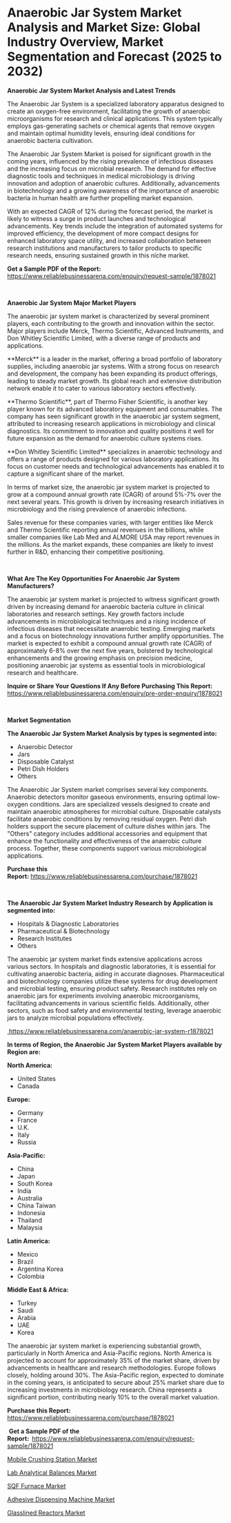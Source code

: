 <p><h1>Anaerobic Jar System Market Analysis and Market Size: Global Industry Overview, Market Segmentation and Forecast (2025 to 2032)</h1></p><p><strong>Anaerobic Jar System Market Analysis and Latest Trends</strong></p>
<p><p>The Anaerobic Jar System is a specialized laboratory apparatus designed to create an oxygen-free environment, facilitating the growth of anaerobic microorganisms for research and clinical applications. This system typically employs gas-generating sachets or chemical agents that remove oxygen and maintain optimal humidity levels, ensuring ideal conditions for anaerobic bacteria cultivation.</p><p>The Anaerobic Jar System Market is poised for significant growth in the coming years, influenced by the rising prevalence of infectious diseases and the increasing focus on microbial research. The demand for effective diagnostic tools and techniques in medical microbiology is driving innovation and adoption of anaerobic cultures. Additionally, advancements in biotechnology and a growing awareness of the importance of anaerobic bacteria in human health are further propelling market expansion. </p><p>With an expected CAGR of 12% during the forecast period, the market is likely to witness a surge in product launches and technological advancements. Key trends include the integration of automated systems for improved efficiency, the development of more compact designs for enhanced laboratory space utility, and increased collaboration between research institutions and manufacturers to tailor products to specific research needs, ensuring sustained growth in this niche market.</p></p>
<p><strong>Get a Sample PDF of the Report:&nbsp;</strong> <a href="https://www.reliablebusinessarena.com/enquiry/request-sample/1878021?utm_campaign=3267&utm_medium=2&utm_source=Github&utm_content=ia&utm_term=10042025&utm_id=anaerobic-jar-system">https://www.reliablebusinessarena.com/enquiry/request-sample/1878021</a></p>
<p>&nbsp;</p>
<p><strong>Anaerobic Jar System Major Market Players</strong></p>
<p><p>The anaerobic jar system market is characterized by several prominent players, each contributing to the growth and innovation within the sector. Major players include Merck, Thermo Scientific, Advanced Instruments, and Don Whitley Scientific Limited, with a diverse range of products and applications.</p><p>**Merck** is a leader in the market, offering a broad portfolio of laboratory supplies, including anaerobic jar systems. With a strong focus on research and development, the company has been expanding its product offerings, leading to steady market growth. Its global reach and extensive distribution network enable it to cater to various laboratory sectors effectively.</p><p>**Thermo Scientific**, part of Thermo Fisher Scientific, is another key player known for its advanced laboratory equipment and consumables. The company has seen significant growth in the anaerobic jar system segment, attributed to increasing research applications in microbiology and clinical diagnostics. Its commitment to innovation and quality positions it well for future expansion as the demand for anaerobic culture systems rises.</p><p>**Don Whitley Scientific Limited** specializes in anaerobic technology and offers a range of products designed for various laboratory applications. Its focus on customer needs and technological advancements has enabled it to capture a significant share of the market.</p><p>In terms of market size, the anaerobic jar system market is projected to grow at a compound annual growth rate (CAGR) of around 5%-7% over the next several years. This growth is driven by increasing research initiatives in microbiology and the rising prevalence of anaerobic infections.</p><p>Sales revenue for these companies varies, with larger entities like Merck and Thermo Scientific reporting annual revenues in the billions, while smaller companies like Lab Med and ALMORE USA may report revenues in the millions. As the market expands, these companies are likely to invest further in R&D, enhancing their competitive positioning.</p></p>
<p>&nbsp;</p>
<p><strong>What Are The Key Opportunities For Anaerobic Jar System Manufacturers?</strong></p>
<p><p>The anaerobic jar system market is projected to witness significant growth driven by increasing demand for anaerobic bacteria culture in clinical laboratories and research settings. Key growth factors include advancements in microbiological techniques and a rising incidence of infectious diseases that necessitate anaerobic testing. Emerging markets and a focus on biotechnology innovations further amplify opportunities. The market is expected to exhibit a compound annual growth rate (CAGR) of approximately 6-8% over the next five years, bolstered by technological enhancements and the growing emphasis on precision medicine, positioning anaerobic jar systems as essential tools in microbiological research and healthcare.</p></p>
<p><strong>Inquire or Share Your Questions If Any Before Purchasing This Report:</strong> <a href="https://www.reliablebusinessarena.com/enquiry/pre-order-enquiry/1878021?utm_campaign=3267&utm_medium=2&utm_source=Github&utm_content=ia&utm_term=10042025&utm_id=anaerobic-jar-system">https://www.reliablebusinessarena.com/enquiry/pre-order-enquiry/1878021</a></p>
<p>&nbsp;</p>
<p><strong>Market Segmentation</strong></p>
<p><strong>The Anaerobic Jar System Market Analysis by types is segmented into:</strong></p>
<p><ul><li>Anaerobic Detector</li><li>Jars</li><li>Disposable Catalyst</li><li>Petri Dish Holders</li><li>Others</li></ul></p>
<p><p>The Anaerobic Jar System market comprises several key components. Anaerobic detectors monitor gaseous environments, ensuring optimal low-oxygen conditions. Jars are specialized vessels designed to create and maintain anaerobic atmospheres for microbial culture. Disposable catalysts facilitate anaerobic conditions by removing residual oxygen. Petri dish holders support the secure placement of culture dishes within jars. The "Others" category includes additional accessories and equipment that enhance the functionality and effectiveness of the anaerobic culture process. Together, these components support various microbiological applications.</p></p>
<p><strong>Purchase this Report:&nbsp;</strong><a href="https://www.reliablebusinessarena.com/purchase/1878021?utm_campaign=3267&utm_medium=2&utm_source=Github&utm_content=ia&utm_term=10042025&utm_id=anaerobic-jar-system">https://www.reliablebusinessarena.com/purchase/1878021</a></p>
<p>&nbsp;</p>
<p><strong>The Anaerobic Jar System Market Industry Research by Application is segmented into:</strong></p>
<p><ul><li>Hospitals & Diagnostic Laboratories</li><li>Pharmaceutical & Biotechnology</li><li>Research Institutes</li><li>Others</li></ul></p>
<p><p>The anaerobic jar system market finds extensive applications across various sectors. In hospitals and diagnostic laboratories, it is essential for cultivating anaerobic bacteria, aiding in accurate diagnoses. Pharmaceutical and biotechnology companies utilize these systems for drug development and microbial testing, ensuring product safety. Research institutes rely on anaerobic jars for experiments involving anaerobic microorganisms, facilitating advancements in various scientific fields. Additionally, other sectors, such as food safety and environmental testing, leverage anaerobic jars to analyze microbial populations effectively.</p></p>
<p><a href="https://www.reliablebusinessarena.com/anaerobic-jar-system-r1878021?utm_campaign=3267&utm_medium=2&utm_source=Github&utm_content=ia&utm_term=10042025&utm_id=anaerobic-jar-system">&nbsp;https://www.reliablebusinessarena.com/anaerobic-jar-system-r1878021</a></p>
<p><strong>In terms of Region, the Anaerobic Jar System Market Players available by Region are:</strong></p>
<p>
    <p> <strong> North America: </strong>
        <ul>
            <li>United States</li>
            <li>Canada</li>
        </ul>
        </p> 
    <p> <strong> Europe: </strong>
        <ul>
            <li>Germany</li>
            <li>France</li>
            <li>U.K.</li>
            <li>Italy</li>
            <li>Russia</li>
        </ul>
        </p> 
    <p> <strong> Asia-Pacific: </strong>
        <ul>
            <li>China</li>
            <li>Japan</li>
            <li>South Korea</li>
            <li>India</li>
            <li>Australia</li>
            <li>China Taiwan</li>
            <li>Indonesia</li>
            <li>Thailand</li>
            <li>Malaysia</li>
        </ul>
        </p> 
    <p> <strong> Latin America: </strong>
        <ul>
            <li>Mexico</li>
            <li>Brazil</li>
            <li>Argentina Korea</li>
            <li>Colombia</li>
        </ul>
        </p> 
    <p> <strong> Middle East & Africa: </strong>
        <ul>
            <li>Turkey</li>
            <li>Saudi</li>
            <li>Arabia</li>
            <li>UAE</li>
            <li>Korea</li>
        </ul>
    </p>
    </p>
<p><p>The anaerobic jar system market is experiencing substantial growth, particularly in North America and Asia-Pacific regions. North America is projected to account for approximately 35% of the market share, driven by advancements in healthcare and research methodologies. Europe follows closely, holding around 30%. The Asia-Pacific region, expected to dominate in the coming years, is anticipated to secure about 25% market share due to increasing investments in microbiology research. China represents a significant portion, contributing nearly 10% to the overall market valuation.</p></p>
<p><strong>Purchase this Report: </strong><a href="https://www.reliablebusinessarena.com/purchase/1878021?utm_campaign=3267&utm_medium=2&utm_source=Github&utm_content=ia&utm_term=10042025&utm_id=anaerobic-jar-system">https://www.reliablebusinessarena.com/purchase/1878021</a></p>
<p>&nbsp;<strong>Get a Sample PDF of the Report:&nbsp;&nbsp;</strong><a href="https://www.reliablebusinessarena.com/enquiry/request-sample/1878021?utm_campaign=3267&utm_medium=2&utm_source=Github&utm_content=ia&utm_term=10042025&utm_id=anaerobic-jar-system">https://www.reliablebusinessarena.com/enquiry/request-sample/1878021</a></p>
<p><strong></strong></p>
<p><p><a href="https://github.com/neiridionna/Market-Research-Report-List-1/blob/main/mobile-crushing-station-market.md?utm_campaign=3267&utm_medium=2&utm_source=Github&utm_content=ia&utm_term=10042025&utm_id=anaerobic-jar-system">Mobile Crushing Station Market</a></p><p><a href="https://github.com/porstgowinjq/Market-Research-Report-List-1/blob/main/lab-analytical-balances-market.md?utm_campaign=3267&utm_medium=2&utm_source=Github&utm_content=ia&utm_term=10042025&utm_id=anaerobic-jar-system">Lab Analytical Balances Market</a></p><p><a href="https://github.com/ximensbisade/Market-Research-Report-List-1/blob/main/sqf-furnace-market.md?utm_campaign=3267&utm_medium=2&utm_source=Github&utm_content=ia&utm_term=10042025&utm_id=anaerobic-jar-system">SQF Furnace Market</a></p><p><a href="https://github.com/blauetrelawz/Market-Research-Report-List-1/blob/main/adhesive-dispensing-machine-market.md?utm_campaign=3267&utm_medium=2&utm_source=Github&utm_content=ia&utm_term=10042025&utm_id=anaerobic-jar-system">Adhesive Dispensing Machine Market</a></p><p><a href="https://github.com/amagloeaad54/Market-Research-Report-List-1/blob/main/glasslined-reactors-market.md?utm_campaign=3267&utm_medium=2&utm_source=Github&utm_content=ia&utm_term=10042025&utm_id=anaerobic-jar-system">Glasslined Reactors Market</a></p></p>